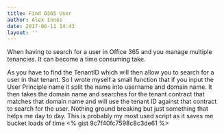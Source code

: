 ```yaml
---
title: Find O365 User
author: Alex Innes
date: 2017-06-11 14:43
layout: ''
---
```

When having to search for a user in Office 365 and you manage multiple tenancies. It can become a time consuming take.
<!--more-->
As you have to find the TenantID which will then allow you to search for a user in that tenant.
So I wrote myself a small function that if you input the User Principle name it split the name into username and domain name.
It then takes the domain name and searches for the tenant contract that matches that domain name and will use the tenant ID against that contract to search for the user.
Nothing ground breaking but just something that helps me day to day.
This is probably my most used script as it saves me bucket loads of time
<% gist 9c7f40fc7598c8c3de61 %>